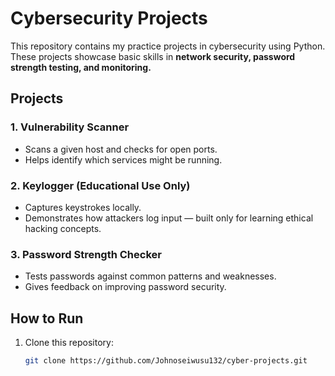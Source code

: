 # Cybersecurity Projects

This repository contains my practice projects in cybersecurity using Python.  
These projects showcase basic skills in **network security, password strength testing, and monitoring.**

## Projects

### 1. Vulnerability Scanner
- Scans a given host and checks for open ports.
- Helps identify which services might be running.

### 2. Keylogger (Educational Use Only)
- Captures keystrokes locally.
- Demonstrates how attackers log input — built only for learning ethical hacking concepts.

### 3. Password Strength Checker
- Tests passwords against common patterns and weaknesses.
- Gives feedback on improving password security.

## How to Run
1. Clone this repository:
   ```bash
   git clone https://github.com/Johnoseiwusu132/cyber-projects.git

